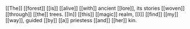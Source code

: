 [[The]] [[forest]] [[is]] [[alive]] [[with]] ancient [[lore]], its stories [[woven]] [[through]] [[the]] trees. [[In]] [[this]] [[magic]] realm, [[I]] [[find]] [[my]] [[way]], guided [[by]] [[a]] priestess [[and]] [[her]] kin.